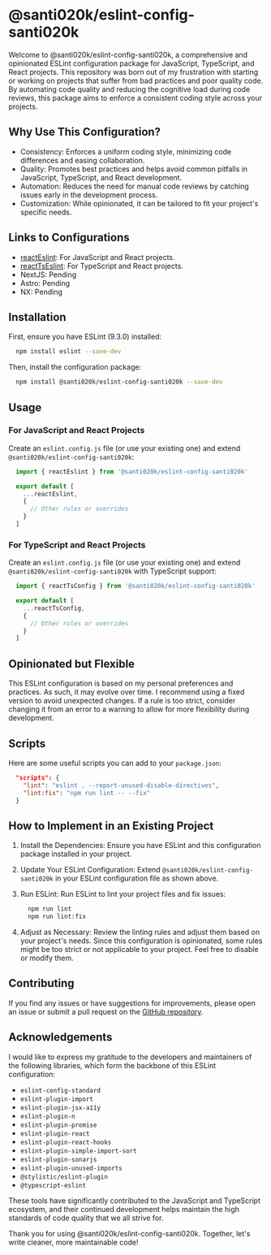 # @santi020k/eslint-config-santi020k

Welcome to @santi020k/eslint-config-santi020k, a comprehensive and opinionated ESLint configuration package for JavaScript, TypeScript, and React projects. This repository was born out of my frustration with starting or working on projects that suffer from bad practices and poor quality code. By automating code quality and reducing the cognitive load during code reviews, this package aims to enforce a consistent coding style across your projects.

## Why Use This Configuration?

- Consistency: Enforces a uniform coding style, minimizing code differences and easing collaboration.
- Quality: Promotes best practices and helps avoid common pitfalls in JavaScript, TypeScript, and React development.
- Automation: Reduces the need for manual code reviews by catching issues early in the development process.
- Customization: While opinionated, it can be tailored to fit your project's specific needs.

## Links to Configurations

- [reactEslint](./src/react/README.md): For JavaScript and React projects.
- [reactTsEslint](./src/react-ts/README.md): For TypeScript and React projects.
- NextJS: Pending
- Astro: Pending
- NX: Pending

## Installation

First, ensure you have ESLint (9.3.0) installed:

```bash
  npm install eslint --save-dev
```

Then, install the configuration package:

```bash
  npm install @santi020k/eslint-config-santi020k --save-dev
```

## Usage

### For JavaScript and React Projects

Create an `eslint.config.js` file (or use your existing one) and extend `@santi020k/eslint-config-santi020k`:

```js
  import { reactEslint } from '@santi020k/eslint-config-santi020k'

  export default [
    ...reactEslint,
    {
      // Other rules or overrides
    }
  ]
```

### For TypeScript and React Projects

Create an `eslint.config.js` file (or use your existing one) and extend `@santi020k/eslint-config-santi020k` with TypeScript support:


```js
  import { reactTsConfig } from '@santi020k/eslint-config-santi020k'

  export default [
    ...reactTsConfig,
    {
      // Other rules or overrides
    }
  ]
```

## Opinionated but Flexible

This ESLint configuration is based on my personal preferences and practices. As such, it may evolve over time. I recommend using a fixed version to avoid unexpected changes. If a rule is too strict, consider changing it from an error to a warning to allow for more flexibility during development.

## Scripts

Here are some useful scripts you can add to your `package.json`:

```json
  "scripts": {
    "lint": "eslint . --report-unused-disable-directives",
    "lint:fix": "npm run lint -- --fix"
  }
```

## How to Implement in an Existing Project

1. Install the Dependencies: Ensure you have ESLint and this configuration package installed in your project.

2. Update Your ESLint Configuration: Extend `@santi020k/eslint-config-santi020k` in your ESLint configuration file as shown above.

3. Run ESLint: Run ESLint to lint your project files and fix issues:

    ```bash
      npm run lint
      npm run lint:fix
    ```

4. Adjust as Necessary: Review the linting rules and adjust them based on your project's needs. Since this configuration is opinionated, some rules might be too strict or not applicable to your project. Feel free to disable or modify them.

## Contributing

If you find any issues or have suggestions for improvements, please open an issue or submit a pull request on the [GitHub repository](https://github.com/santi020k/eslint-config-santi020k).

## Acknowledgements

I would like to express my gratitude to the developers and maintainers of the following libraries, which form the backbone of this ESLint configuration:

- `eslint-config-standard`
- `eslint-plugin-import`
- `eslint-plugin-jsx-a11y`
- `eslint-plugin-n`
- `eslint-plugin-promise`
- `eslint-plugin-react`
- `eslint-plugin-react-hooks`
- `eslint-plugin-simple-import-sort`
- `eslint-plugin-sonarjs`
- `eslint-plugin-unused-imports`
- `@stylistic/eslint-plugin`
- `@typescript-eslint`

These tools have significantly contributed to the JavaScript and TypeScript ecosystem, and their continued development helps maintain the high standards of code quality that we all strive for.

Thank you for using @santi020k/eslint-config-santi020k. Together, let's write cleaner, more maintainable code!
